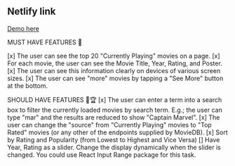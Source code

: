 
## Netlify link

[Demo here](https://movies-hang-coderschool.netlify.com)

MUST HAVE FEATURES 🎯

[x] The user can see the top 20 "Currently Playing" movies on a page.
[x] For each movie, the user can see the Movie Title, Year, Rating, and Poster.
[x] The user can see this information clearly on devices of various screen sizes.
[x] The user can see "more" movies by tapping a "See More" button at the bottom.

SHOULD HAVE FEATURES 🥇🏆
[x] The user can enter a term into a search box to filter the currently loaded movies by search term. E.g.; the user can type "mar" and the results are reduced to show "Captain Marvel".
[x] The user can change the "source" from "Currently Playing" movies to "Top Rated" movies (or any other of the endpoints supplied by MovieDB).
[x] Sort by Rating and Popularity (from Lowest to Highest and Vice Versa)
[] Have Year, Rating as a slider. Change the display dynamically when the slider is changed. You could use React Input Range package for this task.